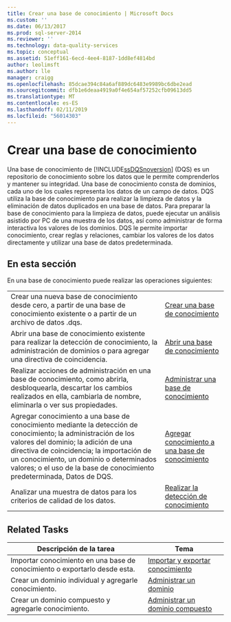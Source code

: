 ```yaml
---
title: Crear una base de conocimiento | Microsoft Docs
ms.custom: ''
ms.date: 06/13/2017
ms.prod: sql-server-2014
ms.reviewer: ''
ms.technology: data-quality-services
ms.topic: conceptual
ms.assetid: 51eff161-6ecd-4ee4-8187-1dd8ef4814bd
author: leolimsft
ms.author: lle
manager: craigg
ms.openlocfilehash: 85dcae394c84a6af889dc6483e9989bc6dbe2ead
ms.sourcegitcommit: dfb1e6deaa4919a0f4e654af57252cfb09613dd5
ms.translationtype: MT
ms.contentlocale: es-ES
ms.lasthandoff: 02/11/2019
ms.locfileid: "56014303"
---
```

# <a name="building-a-knowledge-base"></a>Crear una base de conocimiento
  Una base de conocimiento de [!INCLUDE[ssDQSnoversion](../includes/ssdqsnoversion-md.md)] (DQS) es un repositorio de conocimiento sobre los datos que le permite comprenderlos y mantener su integridad. Una base de conocimiento consta de dominios, cada uno de los cuales representa los datos de un campo de datos. DQS utiliza la base de conocimiento para realizar la limpieza de datos y la eliminación de datos duplicados en una base de datos. Para preparar la base de conocimiento para la limpieza de datos, puede ejecutar un análisis asistido por PC de una muestra de los datos, así como administrar de forma interactiva los valores de los dominios. DQS le permite importar conocimiento, crear reglas y relaciones, cambiar los valores de los datos directamente y utilizar una base de datos predeterminada.  
  
## <a name="in-this-section"></a>En esta sección  
 En una base de conocimiento puede realizar las operaciones siguientes:  
  
|||  
|-|-|  
|Crear una nueva base de conocimiento desde cero, a partir de una base de conocimiento existente o a partir de un archivo de datos .dqs.|[Crear una base de conocimiento](../../2014/data-quality-services/create-a-knowledge-base.md)|  
|Abrir una base de conocimiento existente para realizar la detección de conocimiento, la administración de dominios o para agregar una directiva de coincidencia.|[Abrir una base de conocimiento](../../2014/data-quality-services/open-a-knowledge-base.md)|  
|Realizar acciones de administración en una base de conocimiento, como abrirla, desbloquearla, descartar los cambios realizados en ella, cambiarla de nombre, eliminarla o ver sus propiedades.|[Administrar una base de conocimiento](../../2014/data-quality-services/manage-a-knowledge-base.md)|  
|Agregar conocimiento a una base de conocimiento mediante la detección de conocimiento; la administración de los valores del dominio; la adición de una directiva de coincidencia; la importación de un conocimiento, un dominio o determinados valores; o el uso de la base de conocimiento predeterminada, Datos de DQS.|[Agregar conocimiento a una base de conocimiento](../../2014/data-quality-services/adding-knowledge-to-a-knowledge-base.md)|  
|Analizar una muestra de datos para los criterios de calidad de los datos.|[Realizar la detección de conocimiento](../../2014/data-quality-services/perform-knowledge-discovery.md)|  
  
## <a name="related-tasks"></a>Related Tasks  
  
|Descripción de la tarea|Tema|  
|----------------------|-----------|  
|Importar conocimiento en una base de conocimiento o exportarlo desde esta.|[Importar y exportar conocimiento](../../2014/data-quality-services/importing-and-exporting-knowledge.md)|  
|Crear un dominio individual y agregarle conocimiento.|[Administrar un dominio](../../2014/data-quality-services/managing-a-domain.md)|  
|Crear un dominio compuesto y agregarle conocimiento.|[Administrar un dominio compuesto](../../2014/data-quality-services/managing-a-composite-domain.md)|  
  
  
